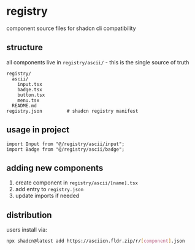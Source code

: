 # registry

component source files for shadcn cli compatibility

## structure

all components live in `registry/ascii/` - this is the single source of truth

```
registry/
  ascii/
    input.tsx
    badge.tsx
    button.tsx
    menu.tsx
  README.md
registry.json         # shadcn registry manifest
```

## usage in project

```tsx
import Input from "@/registry/ascii/input";
import Badge from "@/registry/ascii/badge";
```

## adding new components

1. create component in `registry/ascii/[name].tsx`
2. add entry to `registry.json`
3. update imports if needed

## distribution

users install via:

```bash
npx shadcn@latest add https://asciicn.fldr.zip/r/[component].json
```
